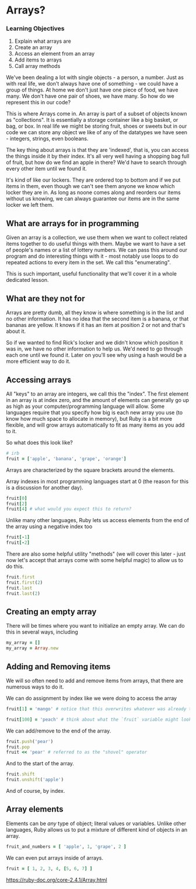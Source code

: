 # Arrays?

### Learning Objectives
1. Explain what arrays are
2. Create an array
3. Access an element from an array
4. Add items to arrays
5. Call array methods


We've been dealing a lot with single objects - a person, a number. Just as with real life, we don't always have one of something - we could have a group of things. At home we don't just have one piece of food, we have many. We don't have one pair of shoes, we have many. So how do we represent this in our code?

This is where Arrays come in. An array is part of a subset of objects known as "collections". It is essentially a storage container like a big basket, or bag, or box. In real life we might be storing fruit, shoes or sweets but in our code we can store any object we like of any of the datatypes we have seen - integers, strings, even booleans.

The key thing about arrays is that they are 'indexed', that is, you can access the things inside it by their index. It's all very well having a shopping bag full of fruit, but how do we find an apple in there? We'd have to search through every other item until we found it.

It's kind of like our lockers. They are ordered top to bottom and if we put items in them, even though we can't see them anyone we know which locker they are in. As long as noone comes along and reorders our items without us knowing, we can always guarantee our items are in the same locker we left them.


## What are arrays for in programming

Given an array is a collection, we use them when we want to collect related items together to do useful things with them. Maybe we want to have a set of people's names or a list of lottery numbers. We can pass this around our program and do interesting things with it - most notably use loops to do repeated actions to every item in the set. We call this "enumerating".

This is such important, useful functionality that we'll cover it in a whole dedicated lesson.


## What are they not for

Arrays are pretty dumb, all they know is where something is in the list and no other information. It has no idea that the second item is a banana, or that bananas are yellow. It knows if it has an item at position 2 or not and that's about it.

So if we wanted to find Rick's locker and we didn't know which position it was in, we have no other information to help us. We'd need to go through each one until we found it. Later on you'll see why using a hash would be a more efficient way to do it.

## Accessing arrays

All "keys" to an array are integers, we call this the "index". The first element in an array is at index zero, and the amount of elements can generally go up as high as your computer/programming language will allow. Some languages require that you specify how big is each new array you use (to know how much space to allocate in memory), but Ruby is a bit more flexible, and will grow arrays automatically to fit as many items as you add to it.

So what does this look like?

```ruby
# irb
fruit = ['apple', 'banana', 'grape', 'orange']
```
Arrays are characterized by the square brackets around the elements.

Array indexes in most programming languages start at 0 (the reason for this is a discussion for another day).

```ruby
fruit[0]
fruit[2]
fruit[4] # what would you expect this to return?
```

Unlike many other languages, Ruby lets us access elements from the end of the array using a negative index too

```ruby
fruit[-1]
fruit[-2]
```

There are also some helpful utility "methods" (we will cover this later - just now let's accept that arrays come with some helpful magic) to allow us to do this.

```ruby
fruit.first
fruit.first(2)
fruit.last
fruit.last(2)
```

## Creating an empty array

There will be times where you want to initialize an empty array. We can do this in several ways, including

```ruby
my_array = []
my_array = Array.new
```

## Adding and Removing items

We will so often need to add and remove items from arrays, that there are numerous ways to do it.

We can do assignment by index like we were doing to access the array

```ruby
fruit[1] = 'mango' # notice that this overwrites whatever was already there -- any existing value is gone for ever (like re-assigning a variable)

fruit[100] = 'peach' # think about what the `fruit` variable might look like now... then see
```

We can add/remove to the end of the array.

```ruby
fruit.push('pear')
fruit.pop
fruit << 'pear' # referred to as the "shovel" operator
```

And to the start of the array.

```ruby
fruit.shift
fruit.unshift('apple')
```

And of course, by index.

## Array elements

Elements can be *any* type of object; literal values or variables. Unlike other languages, Ruby allows us to put a mixture of different kind of objects in an array.

```ruby
fruit_and_numbers = [ 'apple', 1, 'grape', 2 ]
```

We can even put arrays inside of arrays.

```ruby
fruit = [ 1, 2, 3, 4, [5, 6, 7] ]
```


https://ruby-doc.org/core-2.4.1/Array.html

